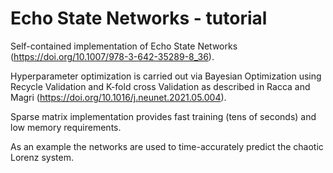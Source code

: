 # Echo State Networks - tutorial

Self-contained implementation of Echo State Networks (https://doi.org/10.1007/978-3-642-35289-8_36).

Hyperparameter optimization is carried out via Bayesian Optimization using Recycle Validation and K-fold cross Validation as described in Racca and Magri (https://doi.org/10.1016/j.neunet.2021.05.004).

Sparse matrix implementation provides fast training (tens of seconds) and low memory requirements.

As an example the networks are used to time-accurately predict the chaotic Lorenz system.


